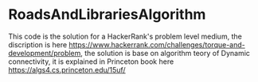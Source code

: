 # RoadsAndLibrariesAlgorithm

This code is the solution for a HackerRank's problem level medium, the discription is here https://www.hackerrank.com/challenges/torque-and-development/problem, the solution is base on algorithm teory of Dynamic connectivity, it is explained in Princeton book here https://algs4.cs.princeton.edu/15uf/

